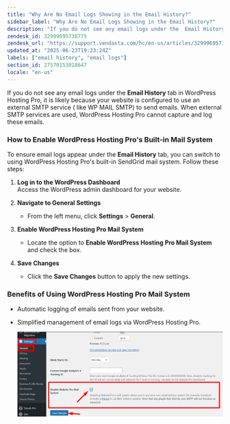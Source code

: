 ```yaml
---
title: "Why Are No Email Logs Showing in the Email History?"
sidebar_label: "Why Are No Email Logs Showing in the Email History?"
description: "If you do not see any email logs under the  Email History  tab in WordPress Hosting Pro, it is likely because your website is configured to use an external SMT"
zendesk_id: 32999695738775
zendesk_url: "https://support.vendasta.com/hc/en-us/articles/32999695738775-Why-Are-No-Email-Logs-Showing-in-the-Email-History"
updated_at: "2025-06-23T19:23:24Z"
labels: ["email history", "email logs"]
section_id: 27570153018647
locale: "en-us"
---
```


If you do not see any email logs under the **Email History** tab in WordPress Hosting Pro, it is likely because your website is configured to use an external SMTP service ( like WP MAIL SMTP) to send emails. When external SMTP services are used, WordPress Hosting Pro cannot capture and log these emails.

### How to Enable WordPress Hosting Pro's Built-in Mail System

To ensure email logs appear under the **Email History** tab, you can switch to using WordPress Hosting Pro's built-in SendGrid mail system. Follow these steps:

1.  **Log in to the WordPress Dashboard**  
    Access the WordPress admin dashboard for your website.
    
2.  **Navigate to General Settings**
    
    *   From the left menu, click **Settings** > **General**.
3.  **Enable WordPress Hosting Pro Mail System**
    
    *   Locate the option to **Enable WordPress Hosting Pro Mail System** and check the box.
4.  **Save Changes**
    
    *   Click the **Save Changes** button to apply the new settings.

### Benefits of Using WordPress Hosting Pro Mail System

*   Automatic logging of emails sent from your website.
*   Simplified management of email logs via WordPress Hosting Pro.  
      
    ![](./img/32999695738775-37b5e4beff.png)
